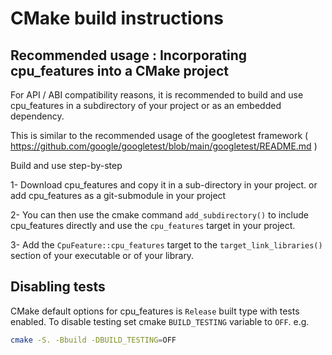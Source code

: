 # CMake build instructions

## Recommended usage : Incorporating cpu_features into a CMake project

For API / ABI compatibility reasons, it is recommended to build and use
cpu_features in a subdirectory of your project or as an embedded dependency.

This is similar to the recommended usage of the googletest framework
( https://github.com/google/googletest/blob/main/googletest/README.md )

Build and use step-by-step


1- Download cpu_features and copy it in a sub-directory in your project.
or add cpu_features as a git-submodule in your project

2- You can then use the cmake command `add_subdirectory()` to include
cpu_features directly and use the `cpu_features` target in your project.

3- Add the `CpuFeature::cpu_features` target to the `target_link_libraries()` section of
your executable or of your library.

## Disabling tests

CMake default options for cpu_features is `Release` built type with tests
enabled. To disable testing set cmake `BUILD_TESTING` variable to `OFF`.
e.g.
```sh
cmake -S. -Bbuild -DBUILD_TESTING=OFF
```
